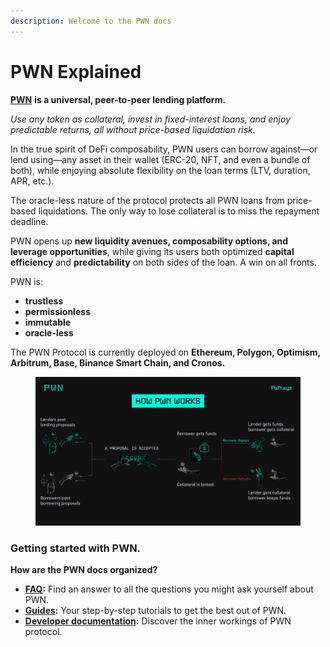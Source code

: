```yaml
---
description: Welcome to the PWN docs
---
```


# PWN Explained

[**PWN**](https://pwn.xyz/) **is a universal, peer-to-peer lending platform.**&#x20;

_Use any token as collateral, invest in fixed-interest loans, and enjoy predictable returns, all without price-based liquidation risk._

In the true spirit of DeFi composability, PWN users can borrow against—or lend using—any asset in their wallet (ERC-20, NFT, and even a bundle of both), while enjoying absolute flexibility on the loan terms (LTV, duration, APR, etc.).&#x20;

The oracle-less nature of the protocol protects all PWN loans from price-based liquidations. The only way to lose collateral is to miss the repayment deadline.

PWN opens up **new liquidity avenues, composability options, and leverage opportunities**, while giving its users both optimized **capital efficiency** and **predictability** on both sides of the loan. A win on all fronts.

PWN is:

* **trustless**
* **permissionless**
* **immutable**
* **oracle-less**

The PWN Protocol is currently deployed on **Ethereum, Polygon, Optimism, Arbitrum, Base, Binance Smart Chain, and Cronos.**

<figure><img src=".gitbook/assets/image (41).png" alt=""><figcaption></figcaption></figure>

### Getting started with PWN.

**How are the PWN docs organized?**

* [**FAQ**](faq/)**:** Find an answer to all the questions you might ask yourself about PWN.
* [**Guides**](broken-reference)**:** Your step-by-step tutorials to get the best out of PWN.&#x20;
* [**Developer documentation**](https://dev-docs.pwn.xyz/)**:**  Discover the inner workings of PWN protocol.&#x20;
